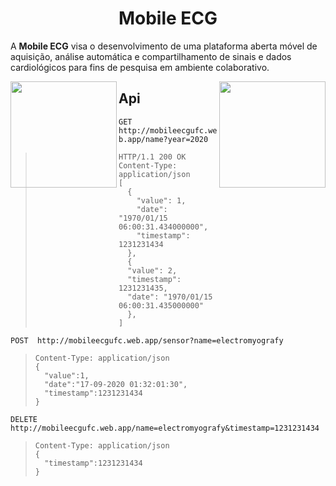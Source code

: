 <h1 align="center">Mobile ECG</h1>
<p align="left">
  A <strong>Mobile ECG</strong> visa o desenvolvimento de uma plataforma aberta móvel de aquisição, análise automática e compartilhamento de sinais e dados cardiológicos para fins de pesquisa em ambiente colaborativo.
</p>

<p align="left">
  <a href="https://en.wikipedia.org">
    <img src="https://user-images.githubusercontent.com/17098382/92084131-52061480-ed9d-11ea-9acd-ec209bbed243.png" align="left" height="170" />
    </a>
  <a href="https://http://www.ufc.br/">
    <img src="https://user-images.githubusercontent.com/17098382/92084392-b45f1500-ed9d-11ea-8ec9-09c7f1283b2c.png" align="right" height="170" />
  </a>
</p>


<p align="left">
  <h2 align="left">Api</h2>

  `` GET http://mobileecgufc.web.app/name?year=2020 ``
  > ``` http
  > HTTP/1.1 200 OK
  > Content-Type: application/json 
  > [
  >   {
  >     "value": 1,
  >     "date": "1970/01/15 06:00:31.434000000",
  >     "timestamp": 1231231434
  >   },
  >   {
  >   "value": 2,
  >   "timestamp": 1231231435,
  >   "date": "1970/01/15 06:00:31.435000000"
  >   },
  > ]
  > ```

  `` POST  http://mobileecgufc.web.app/sensor?name=electromyografy ``
  > ``` http
  > Content-Type: application/json 
  > {
  >   "value":1,
  >   "date":"17-09-2020 01:32:01:30",
  >   "timestamp":1231231434
  > }
  > ```

  `` DELETE http://mobileecgufc.web.app/name=electromyografy&timestamp=1231231434 ``
  > ``` http
  > Content-Type: application/json 
  > {
  >   "timestamp":1231231434
  > }
  > ```
</p>



